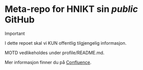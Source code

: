 # Meta-repo for HNIKT sin _public_ GitHub

> [!IMPORTANT]
> I dette repoet skal vi KUN offentlig tilgjengelig informasjon.


MOTD vedlikeholdes under profile/README.md.

Mer informasjon finner du på [Confluence](https://docs.helsenord.no/x/zr1RI).

